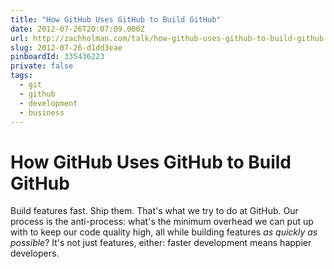 ```yaml
---
title: "How GitHub Uses GitHub to Build GitHub"
date: 2012-07-26T20:07:09.000Z
url: http://zachholman.com/talk/how-github-uses-github-to-build-github
slug: 2012-07-26-d1dd3eae
pinboardId: 335436223
private: false
tags:
  - git
  - github
  - development
  - business
---
```


# How GitHub Uses GitHub to Build GitHub

Build features fast. Ship them. That's what we try to do at GitHub. Our process is the anti-process: what's the minimum overhead we can put up with to keep our code quality high, all while building features _as quickly as possible_? It's not just features, either: faster development means happier developers.
